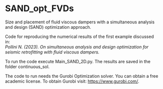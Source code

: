 # SAND_opt_FVDs  

Size and placement of fluid viscous dampers with a simultaneous analysis and design (SAND) optimization approach.   

Code for reproducing the numerical results of the first example discussed in:   
<em>Pollini N. (2023). On simultaneous analysis and design optimization for seismic retrofitting with fluid viscous dampers.</em>

To run the code execute Main_SAND_2D.py. The results are saved in the folder continuous_sol.

The code to run needs the Gurobi Optimization solver. You can obtain a free academic license. To obtain Gurobi visit: https://www.gurobi.com/. 
